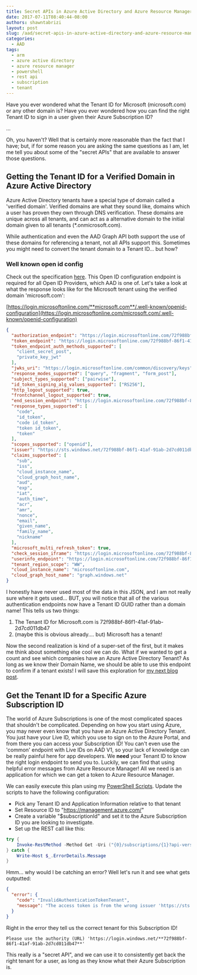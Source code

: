 ```yaml
---
title: Secret APIs in Azure Active Directory and Azure Resource Manager
date: 2017-07-11T08:40:44-08:00
authors: shawntabrizi
layout: post
slug: /aad/secret-apis-in-azure-active-directory-and-azure-resource-manager/
categories:
  - AAD
tags:
  - arm
  - azure active directory
  - azure resource manager
  - powershell
  - rest api
  - subscription
  - tenant
---
```


Have you ever wondered what the Tenant ID for Microsoft (microsoft.com) or any other domain is? Have you ever wondered how you can find the right Tenant ID to sign in a user given their Azure Subscription ID?

...

Oh, you haven't? Well that is certainly more reasonable than the fact that I have; but, if for some reason you are asking the same questions as I am, let me tell you about some of the "secret APIs" that are available to answer those questions.

## Getting the Tenant ID for a Verified Domain in Azure Active Directory

Azure Active Directory tenants have a special type of domain called a 'verified domain'. Verified domains are what they sound like, domains which a user has proven they own through DNS verification. These domains are unique across all tenants, and can act as a alternative domain to the initial domain given to all tenants (\*.onmicrosoft.com).

While authentication and even the AAD Graph API both support the use of these domains for referencing a tenant, not all APIs support this. Sometimes you might need to convert the tenant domain to a Tenant ID... but how?

### Well known open id config

Check out the specification [here](https://openid.net/specs/openid-connect-discovery-1_0.html#ProviderConfig). This Open ID configuration endpoint is required for all Open ID Providers, which AAD is one of. Let's take a look at what the response looks like for the Microsoft tenant using the verified domain 'microsoft.com':

[https://login.microsoftonline.com/**microsoft.com**/.well-known/openid-configuration](https://login.microsoftonline.com/microsoft.com/.well-known/openid-configuration)

```json
{
  "authorization_endpoint": "https://login.microsoftonline.com/72f988bf-86f1-41af-91ab-2d7cd011db47/oauth2/authorize",
  "token_endpoint": "https://login.microsoftonline.com/72f988bf-86f1-41af-91ab-2d7cd011db47/oauth2/token",
  "token_endpoint_auth_methods_supported": [
    "client_secret_post",
    "private_key_jwt"
  ],
  "jwks_uri": "https://login.microsoftonline.com/common/discovery/keys",
  "response_modes_supported": ["query", "fragment", "form_post"],
  "subject_types_supported": ["pairwise"],
  "id_token_signing_alg_values_supported": ["RS256"],
  "http_logout_supported": true,
  "frontchannel_logout_supported": true,
  "end_session_endpoint": "https://login.microsoftonline.com/72f988bf-86f1-41af-91ab-2d7cd011db47/oauth2/logout",
  "response_types_supported": [
    "code",
    "id_token",
    "code id_token",
    "token id_token",
    "token"
  ],
  "scopes_supported": ["openid"],
  "issuer": "https://sts.windows.net/72f988bf-86f1-41af-91ab-2d7cd011db47/",
  "claims_supported": [
    "sub",
    "iss",
    "cloud_instance_name",
    "cloud_graph_host_name",
    "aud",
    "exp",
    "iat",
    "auth_time",
    "acr",
    "amr",
    "nonce",
    "email",
    "given_name",
    "family_name",
    "nickname"
  ],
  "microsoft_multi_refresh_token": true,
  "check_session_iframe": "https://login.microsoftonline.com/72f988bf-86f1-41af-91ab-2d7cd011db47/oauth2/checksession",
  "userinfo_endpoint": "https://login.microsoftonline.com/72f988bf-86f1-41af-91ab-2d7cd011db47/openid/userinfo",
  "tenant_region_scope": "WW",
  "cloud_instance_name": "microsoftonline.com",
  "cloud_graph_host_name": "graph.windows.net"
}
```

I honestly have never used most of the data in this JSON, and I am not really sure where it gets used... BUT, you will notice that all of the various authentication endpoints now have a Tenant ID GUID rather than a domain name! This tells us two things:

1.  The Tenant ID for Microsoft.com is 72f988bf-86f1-41af-91ab-2d7cd011db47
2.  (maybe this is obvious already.... but) Microsoft has a tenant!

Now the second realization is kind of a super-set of the first, but it makes me think about something else cool we can do. What if we wanted to get a count and see which companies have an Azure Active Directory Tenant? As long as we know their Domain Name, we should be able to use this endpoint to confirm if a tenant exists! I will save this exploration for [my next blog post](https://shawntabrizi.com/aad/does-company-x-have-an-azure-active-directory-tenant/).

## Get the Tenant ID for a Specific Azure Subscription ID

The world of Azure Subscriptions is one of the most complicated spaces that shouldn't be complicated. Depending on how you start using Azure, you may never even know that you have an Azure Active Directory Tenant. You just have your Live ID, which you use to sign on to the Azure Portal, and from there you can access your Subscription ID! You can't even use the 'common' endpoint with Live IDs on AAD V1, so your lack of knowledge can be really painful here for app developers. We **need** your Tenant ID to know the right login endpoint to send you to. Luckily, we can find that using helpful error messages from Azure Resource Manager! All we need is an application for which we can get a token to Azure Resource Manager.

We can easily execute this plan using my [PowerShell Scripts](https://shawntabrizi.com/aad/azure-ad-authentication-with-powershell-and-adal/). Update the scripts to have the following configuration:

- Pick any Tenant ID and Application Information relative to that tenant
- Set Resource ID to "https://management.azure.com/"
- Create a variable "$subscriptionId" and set it to the Azure Subscription ID you are looking to investigate.
- Set up the REST call like this:

```powershell
try {
    Invoke-RestMethod -Method Get -Uri ("{0}/subscriptions/{1}?api-version=2016-06-01" -f $resourceId, $subscriptionId) -Headers $headers
} catch {
    Write-Host $_.ErrorDetails.Message
}
```

Hmm... why would I be catching an error? Well let's run it and see what gets outputted:

```json
{
  "error": {
    "code": "InvalidAuthenticationTokenTenant",
    "message": "The access token is from the wrong issuer 'https://sts.windows.net/4a4d599f-e69d-4cd8-a9e1-9882ea340fb5/'. It must match the tenant 'https://sts.windows.net/72f988bf-86f1-41af-91ab-2d7cd011db47/' associated with this subscription. Please use the authority (URL) 'https://login.windows.net/72f988bf-86f1-41af-91ab-2d7cd011db47' to get the token. Note, if the subscription is transferred to another tenant there is no impact to the services, but information about new tenant could take time to propagate (up to an hour). If you just transferred your subscription and see this error message, please try back later."
  }
}
```

Right in the error they tell us the correct tenant for this Subscription ID!

```
Please use the authority (URL) 'https://login.windows.net/**72f988bf-86f1-41af-91ab-2d7cd011db47**'
```

This really is a "secret API", and we can use it to consistently get back the right tenant for a user, as long as they know what their Azure Subscription is.
